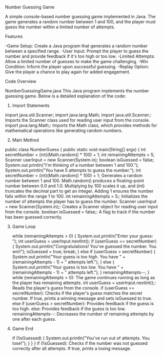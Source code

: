 Number Guessing Game

A simple console-based number guessing game implemented in Java. The game generates a random number between 1 and 100, and the player must guess the number within a limited number of attempts.

Features

-Game Setup: Create a Java program that generates a random number between a specified range.
-User Input: Prompt the player to guess the number and provide feedback if it's too high or too low.
-Limited Attempts: Allow a limited number of guesses to make the game challenging.
-Win Condition: Inform the player upon successful guessing.
-Replay Option: Give the player a chance to play again for added engagement.

Code Overview

NumberGuessingGame.java
This Java program implements the number guessing game. Below is a detailed explanation of the code:

1. Import Statements

import java.util.Scanner;
import java.lang.Math;
import java.util.Scanner;: Imports the Scanner class used for reading user input from the console.
import java.lang.Math;: Imports the Math class, which provides methods for mathematical operations like generating random numbers.

2. Main Method

public class NumberGuess {
  public static void main(String[] args) {
    int secretNumber = (int)(Math.random() * 100) + 1;
    int remainingAttempts = 5;
    Scanner userInput = new Scanner(System.in);
    boolean isGuessed = false;
    System.out.println("I'm thinking of a number between 1 and 100.");
    System.out.println("You have 5 attempts to guess the number.");
int secretNumber = (int)(Math.random() * 100) + 1; 
Generates a random number between 1 and 100. Math.random() produces a floating-point number between 0.0 and 1.0. 
Multiplying by 100 scales it up, and (int) truncates the decimal part to get an integer. 
Adding 1 ensures the number falls within the range 1 to 100.
int remainingAttempts = 5;: Initializes the number of attempts the player has to guess the number.
Scanner userInput = new Scanner(System.in);: Creates a Scanner object for reading user input from the console.
boolean isGuessed = false;: A flag to track if the number has been guessed correctly.

3. Game Loop

    while (remainingAttempts > 0) {
      System.out.println("Enter your guess: ");
      int userGuess = userInput.nextInt();
      if (userGuess == secretNumber) {
        System.out.println("Congratulations! You've guessed the number. You win!");
        isGuessed = true;
        break;
      } else if (userGuess > secretNumber) {
        System.out.println("Your guess is too high. You have " + (remainingAttempts - 1) + " attempts left.");
      } else {
        System.out.println("Your guess is too low. You have " + (remainingAttempts - 1) + " attempts left.");
      }
      remainingAttempts--;
    }
while (remainingAttempts > 0): The game continues running as long as the player has remaining attempts.
int userGuess = userInput.nextInt();: Reads the player's guess from the console.
if (userGuess == secretNumber): Checks if the player's guess matches the secret number. 
If true, prints a winning message and sets isGuessed to true.
else if (userGuess > secretNumber): Provides feedback if the guess is too high.
else: Provides feedback if the guess is too low.
remainingAttempts--: Decreases the number of remaining attempts by one after each guess.

4. Game End

    if (!isGuessed) {
      System.out.println("You've run out of attempts. You lose!");
    }
  }
}
if (!isGuessed): 
Checks if the number was not guessed correctly after all attempts. If true, prints a losing message.